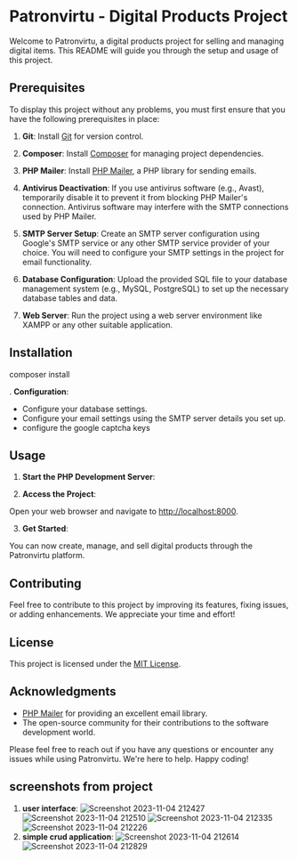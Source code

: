 # Patronvirtu - Digital Products Project

Welcome to Patronvirtu, a digital products project for selling and managing digital items. This README will guide you through the setup and usage of this project.

## Prerequisites

To display this project without any problems, you must first ensure that you have the following prerequisites in place:

1. **Git**: Install [Git](https://git-scm.com/) for version control.

2. **Composer**: Install [Composer](https://getcomposer.org/) for managing project dependencies.

3. **PHP Mailer**: Install [PHP Mailer](https://github.com/PHPMailer/PHPMailer), a PHP library for sending emails.

4. **Antivirus Deactivation**: If you use antivirus software (e.g., Avast), temporarily disable it to prevent it from blocking PHP Mailer's connection. Antivirus software may interfere with the SMTP connections used by PHP Mailer.

5. **SMTP Server Setup**: Create an SMTP server configuration using Google's SMTP service or any other SMTP service provider of your choice. You will need to configure your SMTP settings in the project for email functionality.

6. **Database Configuration**: Upload the provided SQL file to your database management system (e.g., MySQL, PostgreSQL) to set up the necessary database tables and data.

7. **Web Server**: Run the project using a web server environment like XAMPP or any other suitable application.

## Installation

composer install


. **Configuration**:

- Configure your database settings.
- Configure your email settings using the SMTP server details you set up.
- configure the google captcha keys 

## Usage

1. **Start the PHP Development Server**:

2. **Access the Project**:

Open your web browser and navigate to [http://localhost:8000](http://localhost:8000).

3. **Get Started**:

You can now create, manage, and sell digital products through the Patronvirtu platform.

## Contributing

Feel free to contribute to this project by improving its features, fixing issues, or adding enhancements. We appreciate your time and effort!

## License

This project is licensed under the [MIT License](LICENSE).

## Acknowledgments

- [PHP Mailer](https://github.com/PHPMailer/PHPMailer) for providing an excellent email library.
- The open-source community for their contributions to the software development world.

Please feel free to reach out if you have any questions or encounter any issues while using Patronvirtu. We're here to help. Happy coding!
## screenshots from project
1. **user interface**:
   ![Screenshot 2023-11-04 212427](https://github.com/Mansourma/patronvirtu/assets/106098320/92e69a37-fb3b-4137-bf6e-4e844c5a74bb)
![Screenshot 2023-11-04 212510](https://github.com/Mansourma/patronvirtu/assets/106098320/29d80076-f25c-42d4-af50-a1b2b57e4196)
![Screenshot 2023-11-04 212335](https://github.com/Mansourma/patronvirtu/assets/106098320/9d99363f-8c48-4e40-b29c-59d0109fb394)
![Screenshot 2023-11-04 212226](https://github.com/Mansourma/patronvirtu/assets/106098320/668fa34c-639f-4f15-90e0-6a1a544ee8d0)
2. **simple crud application**:
![Screenshot 2023-11-04 212614](https://github.com/Mansourma/patronvirtu/assets/106098320/bfc10244-abb9-4654-a99c-413c97377209)
![Screenshot 2023-11-04 212829](https://github.com/Mansourma/patronvirtu/assets/106098320/faf2317e-eda9-45b1-b6d6-6df338e6f4d6)




